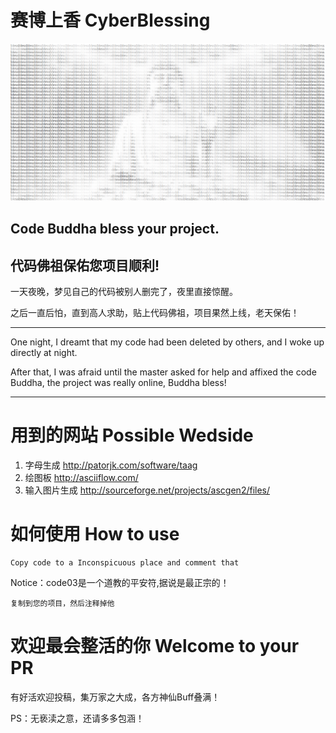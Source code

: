 # 赛博上香 CyberBlessing 

![](Picture/Picture_0.png)

Code Buddha bless your project.
--
代码佛祖保佑您项目顺利!
--



一天夜晚，梦见自己的代码被别人删完了，夜里直接惊醒。

之后一直后怕，直到高人求助，贴上代码佛祖，项目果然上线，老天保佑！

---
One night, I dreamt that my code had been deleted by others, and I woke up directly at night. 

After that, I was afraid until the master asked for help and affixed the code Buddha, the project was really online, Buddha bless!

---

# 用到的网站 Possible Wedside 
1. 字母生成 http://patorjk.com/software/taag
2. 绘图板 http://asciiflow.com/
3. 输入图片生成 http://sourceforge.net/projects/ascgen2/files/ 

# 如何使用 How to use 

~~~
Copy code to a Inconspicuous place and comment that
~~~

Notice：code03是一个道教的平安符,据说是最正宗的！

~~~
复制到您的项目，然后注释掉他
~~~

# 欢迎最会整活的你 Welcome to your PR 

有好活欢迎投稿，集万家之大成，各方神仙Buff叠满！



PS：无亵渎之意，还请多多包涵！
